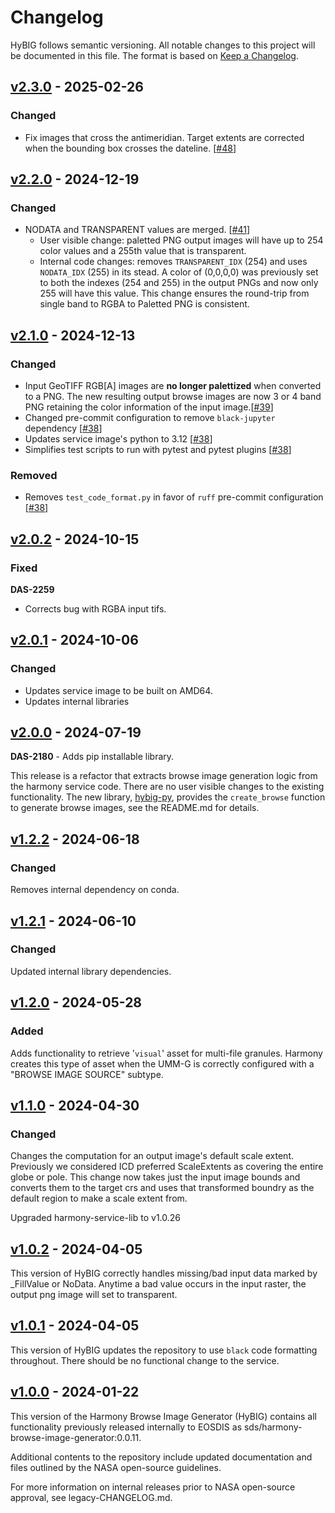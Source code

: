 # Changelog

HyBIG follows semantic versioning. All notable changes to this project will be
documented in this file. The format is based on [Keep a
Changelog](http://keepachangelog.com/en/1.0.0/).


## [v2.3.0] - 2025-02-26

### Changed

* Fix images that cross the antimeridian. Target extents are corrected when the bounding box crosses the dateline. [[#48](https://github.com/nasa/harmony-browse-image-generator/pull/48)]

## [v2.2.0] - 2024-12-19

### Changed

* NODATA and TRANSPARENT values are merged. [[#41](https://github.com/nasa/harmony-browse-image-generator/pull/41)]
  - User visible change: paletted PNG output images will have up to 254 color
    values and a 255th value that is transparent.
  - Internal code changes: removes `TRANSPARENT_IDX` (254) and uses
    `NODATA_IDX` (255) in its stead.  A color of (0,0,0,0) was previously set to
    both the indexes (254 and 255) in the output PNGs and now only 255 will have
    this value. This change ensures the round-trip from single band to RGBA to
    Paletted PNG is consistent.

## [v2.1.0] - 2024-12-13

### Changed

* Input GeoTIFF RGB[A] images are **no longer palettized** when converted to a PNG. The new resulting output browse images are now 3 or 4 band PNG retaining the color information of the input image.[[#39](https://github.com/nasa/harmony-browse-image-generator/pull/39)]
* Changed pre-commit configuration to remove `black-jupyter` dependency [[#38](https://github.com/nasa/harmony-browse-image-generator/pull/38)]
* Updates service image's python to 3.12 [[#38](https://github.com/nasa/harmony-browse-image-generator/pull/38)]
* Simplifies test scripts to run with pytest and pytest plugins [[#38](https://github.com/nasa/harmony-browse-image-generator/pull/38)]

### Removed

* Removes `test_code_format.py` in favor of `ruff` pre-commit configuration [[#38](https://github.com/nasa/harmony-browse-image-generator/pull/38)]


## [v2.0.2] - 2024-10-15

### Fixed

**DAS-2259**
- Corrects bug with RGBA input tifs.

## [v2.0.1] - 2024-10-06

### Changed

* Updates service image to be built on AMD64.
* Updates internal libraries


## [v2.0.0] - 2024-07-19

**DAS-2180** - Adds pip installable library.

This release is a refactor that extracts browse image generation logic from the
harmony service code. There are no user visible changes to the existing
functionality.  The new library,
[hybig-py](https://pypi.org/project/hybig-py/), provides the `create_browse`
function to generate browse images, see the README.md for details.

## [v1.2.2] - 2024-06-18

### Changed
Removes internal dependency on conda.

## [v1.2.1] - 2024-06-10

### Changed
Updated internal library dependencies.

## [v1.2.0] - 2024-05-28

### Added
Adds functionality to retrieve '`visual`' asset for multi-file
granules. Harmony creates this type of asset when the UMM-G is correctly
configured with a "BROWSE IMAGE SOURCE" subtype.

## [v1.1.0] - 2024-04-30

### Changed
Changes the computation for an output image's default scale extent. Previously
we considered ICD preferred ScaleExtents as covering the entire globe or pole.
This change now takes just the input image bounds and converts them to the target crs
and uses that transformed boundry as the default region to make a scale extent from.

Upgraded harmony-service-lib to v1.0.26

## [v1.0.2] - 2024-04-05

This version of HyBIG correctly handles missing/bad input data marked by _FillValue or NoData.
Anytime a bad value occurs in the input raster, the output png image will set to transparent.

## [v1.0.1] - 2024-04-05

This version of HyBIG updates the repository to use `black` code formatting
throughout. There should be no functional change to the service.

## [v1.0.0] - 2024-01-22
This version of the Harmony Browse Image Generator (HyBIG) contains all
functionality previously released internally to EOSDIS as
sds/harmony-browse-image-generator:0.0.11.

Additional contents to the repository include updated documentation and files
outlined by the NASA open-source guidelines.

For more information on internal releases prior to NASA open-source approval,
see legacy-CHANGELOG.md.

[unreleased]: https://github.com/nasa/harmony-browse-image-generator/
[v2.3.0]: https://github.com/nasa/harmony-browse-image-generator/releases/tag/2.3.0
[v2.2.0]: https://github.com/nasa/harmony-browse-image-generator/releases/tag/2.2.0
[v2.1.0]: https://github.com/nasa/harmony-browse-image-generator/releases/tag/2.1.0
[v2.0.2]: https://github.com/nasa/harmony-browse-image-generator/releases/tag/2.0.2
[v2.0.1]: https://github.com/nasa/harmony-browse-image-generator/releases/tag/2.0.1
[v2.0.0]: https://github.com/nasa/harmony-browse-image-generator/releases/tag/2.0.0
[v1.2.2]: https://github.com/nasa/harmony-browse-image-generator/releases/tag/1.2.2
[v1.2.1]: https://github.com/nasa/harmony-browse-image-generator/releases/tag/1.2.1
[v1.2.0]: https://github.com/nasa/harmony-browse-image-generator/releases/tag/1.2.0
[v1.1.0]: https://github.com/nasa/harmony-browse-image-generator/releases/tag/1.1.0
[v1.0.2]: https://github.com/nasa/harmony-browse-image-generator/releases/tag/1.0.2
[v1.0.1]: https://github.com/nasa/harmony-browse-image-generator/releases/tag/1.0.1
[v1.0.0]: https://github.com/nasa/harmony-browse-image-generator/releases/tag/1.0.0
